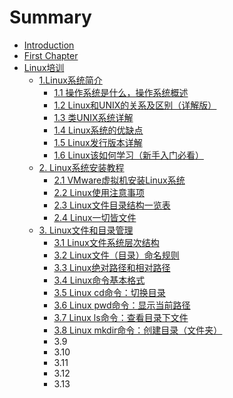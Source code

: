 # Summary

* [Introduction](README.md)
* [First Chapter](chapter1.md)
* [Linux培训](linuxpei-xun.md)
  * [1.Linux系统简介](linuxpei-xun/1linuxxi-tong-jian-jie.md)
    * [1.1 操作系统是什么，操作系统概述](linuxpei-xun/1linuxxi-tong-jian-jie/11.md)
    * [1.2 Linux和UNIX的关系及区别（详解版）](linuxpei-xun/1linuxxi-tong-jian-jie/12.md)
    * [1.3 类UNIX系统详解](linuxpei-xun/1linuxxi-tong-jian-jie/13.md)
    * [1.4 Linux系统的优缺点](linuxpei-xun/1linuxxi-tong-jian-jie/14.md)
    * [1.5 Linux发行版本详解](linuxpei-xun/1linuxxi-tong-jian-jie/15-linuxfa-xing-ban-ben-xiang-jie.md)
    * [1.6 Linux该如何学习（新手入门必看）](linuxpei-xun/1linuxxi-tong-jian-jie/16.md)
  * [2. Linux系统安装教程](linuxpei-xun/2.md)
    * [2.1 VMware虚拟机安装Linux系统](linuxpei-xun/2/21.md)
    * [2.2 Linux使用注意事项](linuxpei-xun/2/22.md)
    * [2.3 Linux文件目录结构一览表](linuxpei-xun/2/23.md)
    * [2.4 Linux一切皆文件](linuxpei-xun/2/24.md)
  * [3. Linux文件和目录管理](linuxpei-xun/3.md)
    * [3.1 Linux文件系统层次结构](linuxpei-xun/3/31.md)
    * [3.2 Linux文件（目录）命名规则](linuxpei-xun/3/32.md)
    * [3.3 Linux绝对路径和相对路径](linuxpei-xun/3/33.md)
    * [3.4 Linux命令基本格式](linuxpei-xun/3/34.md)
    * [3.5 Linux cd命令：切换目录](linuxpei-xun/3/35.md)
    * [3.6 Linux pwd命令：显示当前路径](linuxpei-xun/3/36.md)
    * [3.7 Linux ls命令：查看目录下文件](linuxpei-xun/3/37.md)
    * [3.8 Linux mkdir命令：创建目录（文件夹）](linuxpei-xun/3/38.md)
    * 3.9
    * 3.10
    * 3.11
    * 3.12
    * 3.13

